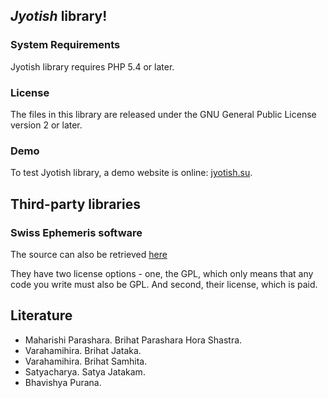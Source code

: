 ## *Jyotish* library!

### System Requirements

Jyotish library requires PHP 5.4 or later.

### License

The files in this library are released under the GNU General Public License version 2 or later.

### Demo

To test Jyotish library, a demo website is online: [jyotish.su](http://jyotish.su).

## Third-party libraries

### Swiss Ephemeris software

The source can also be retrieved [here](http://www.astro.com/ftp/swisseph/)

They have two license options - one, the GPL, which only means that any code you write must also be GPL. And second, their license, which is paid.

## Literature

* Maharishi Parashara. Brihat Parashara Hora Shastra.
* Varahamihira. Brihat Jataka.
* Varahamihira. Brihat Samhita.
* Satyacharya. Satya Jatakam.
* Bhavishya Purana.